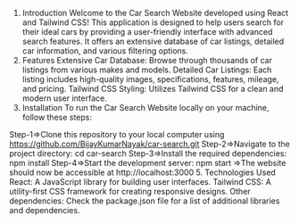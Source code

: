 1. Introduction
Welcome to the Car Search Website developed using React and Tailwind CSS! This application is designed to help users search for their ideal cars by providing a user-friendly interface with advanced search features. It offers an extensive database of car listings, detailed car information, and various filtering options.
2. Features
Extensive Car Database: Browse through thousands of car listings from various makes and models.
Detailed Car Listings: Each listing includes high-quality images, specifications, features, mileage, and pricing.
Tailwind CSS Styling: Utilizes Tailwind CSS for a clean and modern user interface.
3. Installation
To run the Car Search Website locally on your machine, follow these steps:

Step-1=>Clone this repository to your local computer using https://github.com/BijayKumarNayak/car-search.git
Step-2=>Navigate to the project directory: cd car-search
Step-3=>Install the required dependencies: npm install
Step-4=>Start the development server: npm start
=>The website should now be accessible at http://localhost:3000
5. Technologies Used
React: A JavaScript library for building user interfaces.
Tailwind CSS: A utility-first CSS framework for creating responsive designs.
Other dependencies: Check the package.json file for a list of additional libraries and dependencies.
